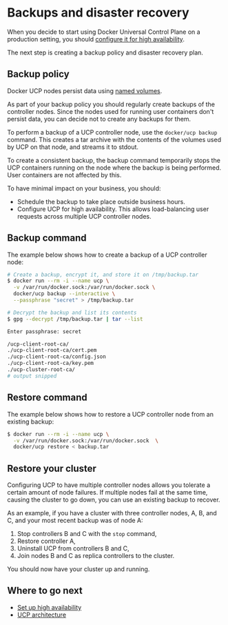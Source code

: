 <!--[metadata]>
+++
title ="Backups and disaster recovery"
description="Learn how to backup your Docker Universal Control Plane cluster, and to recover your cluster from an existing backup."
keywords= ["docker, ucp, backup, restore, recovery"]
[menu.main]
parent="mn_ucp_high_availability"
identifier="ucp_backups_and_dr"
weight=20
+++
<![end-metadata]-->

# Backups and disaster recovery

When you decide to start using Docker Universal Control Plane on a production
setting, you should
[configure it for high availability](set-up-high-availability.md).

The next step is creating a backup policy and disaster recovery plan.

## Backup policy

Docker UCP nodes persist data using [named volumes](../architecture.md).

As part of your backup policy you should regularly create backups of the
controller nodes. Since the nodes used for running user containers don't
persist data, you can decide not to create any backups for them.

To perform a backup of a UCP controller node, use the `docker/ucp backup`
command. This creates a tar archive with the contents of the volumes used by
UCP on that node, and streams it to stdout.

To create a consistent backup, the backup command temporarily stops the UCP
containers running on the node where the backup is being performed. User
containers are not affected by this.

To have minimal impact on your business, you should:

* Schedule the backup to take place outside business hours.
* Configure UCP for high availability. This allows load-balancing user requests
across multiple UCP controller nodes.

## Backup command

The example below shows how to create a backup of a UCP controller node:

```bash
# Create a backup, encrypt it, and store it on /tmp/backup.tar
$ docker run --rm -i --name ucp \
  -v /var/run/docker.sock:/var/run/docker.sock \
  docker/ucp backup --interactive \
  --passphrase "secret" > /tmp/backup.tar

# Decrypt the backup and list its contents
$ gpg --decrypt /tmp/backup.tar | tar --list

Enter passphrase: secret

/ucp-client-root-ca/
./ucp-client-root-ca/cert.pem
./ucp-client-root-ca/config.json
./ucp-client-root-ca/key.pem
./ucp-cluster-root-ca/
# output snipped
```

## Restore command

The example below shows how to restore a UCP controller node from an existing
backup:

```bash
$ docker run --rm -i --name ucp \
  -v /var/run/docker.sock:/var/run/docker.sock  \
  docker/ucp restore < backup.tar
```


## Restore your cluster

Configuring UCP to have multiple controller nodes allows you tolerate a certain
amount of node failures. If multiple nodes fail at the same time, causing the
cluster to go down, you can use an existing backup to recover.

As an example, if you have a cluster with three controller nodes, A, B, and C,
and your most recent backup was of node A:

1. Stop controllers B and C with the `stop` command,
2. Restore controller A,
3. Uninstall UCP from controllers B and C,
4. Join nodes B and C as replica controllers to the cluster.

You should now have your cluster up and running.


## Where to go next

* [Set up high availability](set-up-high-availability.md)
* [UCP architecture](../architecture.md)
